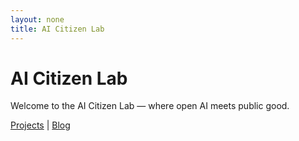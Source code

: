 ```yaml
---
layout: none
title: AI Citizen Lab
---
```


<link rel="stylesheet" href="assets/css/style.css">

# AI Citizen Lab

Welcome to the AI Citizen Lab — where open AI meets public good.

[Projects](projects.html) | [Blog](blog.html)
